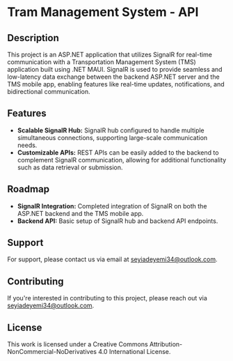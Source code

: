 # Tram Management System - API

## Description

This project is an ASP.NET application that utilizes SignalR for real-time communication with a Transportation Management System (TMS) application built using .NET MAUI. SignalR is used to provide seamless and low-latency data exchange between the backend ASP.NET server and the TMS mobile app, enabling features like real-time updates, notifications, and bidirectional communication.

## Features
- **Scalable SignalR Hub:** SignalR hub configured to handle multiple simultaneous connections, supporting large-scale communication needs.
- **Customizable APIs:** REST APIs can be easily added to the backend to complement SignalR communication, allowing for additional functionality such as data retrieval or submission.

## Roadmap
- **SignalR Integration:** Completed integration of SignalR on both the ASP.NET backend and the TMS mobile app.
- **Backend API:** Basic setup of SignalR hub and backend API endpoints.

## Support
For support, please contact us via email at [seyiadeyemi34@outlook.com](mailto:seyiadeyemi34@outlook.com).

## Contributing

If you're interested in contributing to this project, please reach out via [seyiadeyemi34@outlook.com](mailto:seyiadeyemi34@outlook.com).

## License

This work is licensed under a Creative Commons Attribution-NonCommercial-NoDerivatives 4.0 International License.